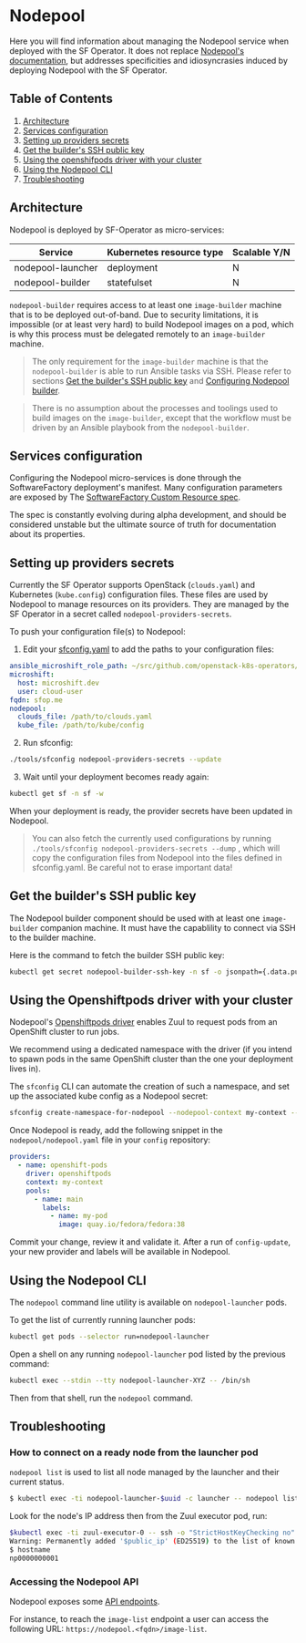 # Nodepool

Here you will find information about managing the Nodepool service when deployed with the SF Operator.
It does not replace [Nodepool's documentation](https://zuul-ci.org/docs/nodepool/latest/),
but addresses specificities and idiosyncrasies induced by deploying Nodepool with the SF Operator.

## Table of Contents

1. [Architecture](#architecture)
1. [Services configuration](#services-configuration)
1. [Setting up providers secrets](#setting-up-providers-secrets)
1. [Get the builder's SSH public key](#get-the-builders-ssh-public-key)
1. [Using the openshifpods driver with your cluster](#using-the-openshiftpods-driver-with-your-cluster)
1. [Using the Nodepool CLI](#using-the-nodepool-cli)
1. [Troubleshooting](#troubleshooting)

## Architecture

Nodepool is deployed by SF-Operator as micro-services:

| Service | Kubernetes resource type | Scalable Y/N |
|---------|--------------------------|-------------|
| nodepool-launcher | deployment | N |
| nodepool-builder | statefulset | N |

`nodepool-builder` requires access to at least one `image-builder` machine that is to be deployed out-of-band. Due to security limitations,
it is impossible (or at least very hard) to build Nodepool images on a pod, which is why this process must be delegated remotely to an `image-builder` machine.

> The only requirement for the `image-builder` machine is that the `nodepool-builder` is able to run Ansible tasks via SSH. Please refer to sections [Get the builder's SSH public key](#get-the-builders-ssh-public-key) and [Configuring Nodepool builder](../user/nodepool_config_repository#configuring-nodepool-builder).

> There is no assumption about the processes and toolings used to build images on the `image-builder`, except that the workflow must be driven by an Ansible playbook from the `nodepool-builder`.

## Services configuration

Configuring the Nodepool micro-services is done through the SoftwareFactory deployment's manifest. Many configuration parameters are exposed by The [SoftwareFactory Custom Resource spec](./../../config/crd/bases/sf.softwarefactory-project.io_softwarefactories.yaml).

The spec is constantly evolving during alpha development, and should be considered
unstable but the ultimate source of truth for documentation about its properties.

## Setting up providers secrets

Currently the SF Operator supports OpenStack (`clouds.yaml`) and Kubernetes (`kube.config`) configuration files. These files are used by Nodepool to manage resources on its providers.
They are managed by the SF Operator in a secret called `nodepool-providers-secrets`.

To push your configuration file(s) to Nodepool:

1. Edit your [sfconfig.yaml](./../../sfconfig.yaml) to add the paths to your configuration files:

```yaml
ansible_microshift_role_path: ~/src/github.com/openstack-k8s-operators/ansible-microshift-role
microshift:
  host: microshift.dev
  user: cloud-user
fqdn: sfop.me
nodepool:
  clouds_file: /path/to/clouds.yaml
  kube_file: /path/to/kube/config
```

2. Run sfconfig:

```sh
./tools/sfconfig nodepool-providers-secrets --update
```

3. Wait until your deployment becomes ready again:

```sh
kubectl get sf -n sf -w
```

When your deployment is ready, the provider secrets have been updated in Nodepool.

> You can also fetch the currently used configurations by running `./tools/sfconfig nodepool-providers-secrets --dump` ,
which will copy the configuration files from Nodepool into the files defined in sfconfig.yaml. Be careful not to erase
important data!

## Get the builder's SSH public key

The Nodepool builder component should be used with at least one `image-builder` companion machine.
It must have the capablility to connect via SSH to the builder machine.

Here is the command to fetch the builder SSH public key:

```sh
kubectl get secret nodepool-builder-ssh-key -n sf -o jsonpath={.data.pub} | base64 -d
```

## Using the Openshiftpods driver with your cluster

Nodepool's [Openshiftpods driver](https://zuul-ci.org/docs/nodepool/latest/openshift-pods.html) enables
Zuul to request pods from an OpenShift cluster to run jobs.

We recommend using a dedicated namespace with the driver (if you intend to spawn pods in the same OpenShift cluster than the one your deployment lives in).

The `sfconfig` CLI can automate the creation of such a namespace, and set up the associated kube config as a Nodepool secret:

```sh
sfconfig create-namespace-for-nodepool --nodepool-context my-context --nodepool-namespace nodepool-pods
```

Once Nodepool is ready, add the following snippet in the `nodepool/nodepool.yaml` file in your `config` repository:

```yaml
providers:
  - name: openshift-pods
    driver: openshiftpods
    context: my-context
    pools:
      - name: main
        labels:
          - name: my-pod
            image: quay.io/fedora/fedora:38
```

Commit your change, review it and validate it. After a run of `config-update`, your new provider and
labels will be available in Nodepool.

## Using the Nodepool CLI

The `nodepool` command line utility is available on `nodepool-launcher` pods.

To get the list of currently running launcher pods:

```sh
kubectl get pods --selector run=nodepool-launcher
```

Open a shell on any running `nodepool-launcher` pod listed by the previous command:

```sh
kubectl exec --stdin --tty nodepool-launcher-XYZ -- /bin/sh
```

Then from that shell, run the `nodepool` command.

## Troubleshooting

### How to connect on a ready node from the launcher pod

`nodepool list` is used to list all node managed by the launcher and their current status.

```sh
$ kubectl exec -ti nodepool-launcher-$uuid -c launcher -- nodepool list
```

Look for the node's IP address then from the Zuul executor pod, run:

```sh
$kubectl exec -ti zuul-executor-0 -- ssh -o "StrictHostKeyChecking no" -i /var/lib/zuul-ssh/..data/priv <user>@<ip>
Warning: Permanently added '$public_ip' (ED25519) to the list of known hosts.
$ hostname
np0000000001
```

### Accessing the Nodepool API

Nodepool exposes some [API endpoints](https://zuul-ci.org/docs/nodepool/latest/operation.html#web-interface).

For instance, to reach the `image-list` endpoint a user can access the following URL: `https://nodepool.<fqdn>/image-list`.
